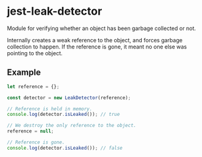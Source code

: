 # jest-leak-detector

Module for verifying whether an object has been garbage collected or not.

Internally creates a weak reference to the object, and forces garbage collection to happen. If the reference is gone, it meant no one else was pointing to the object.

## Example

```javascript
let reference = {};

const detector = new LeakDetector(reference);

// Reference is held in memory.
console.log(detector.isLeaked()); // true

// We destroy the only reference to the object.
reference = null;

// Reference is gone.
console.log(detector.isLeaked()); // false
```
